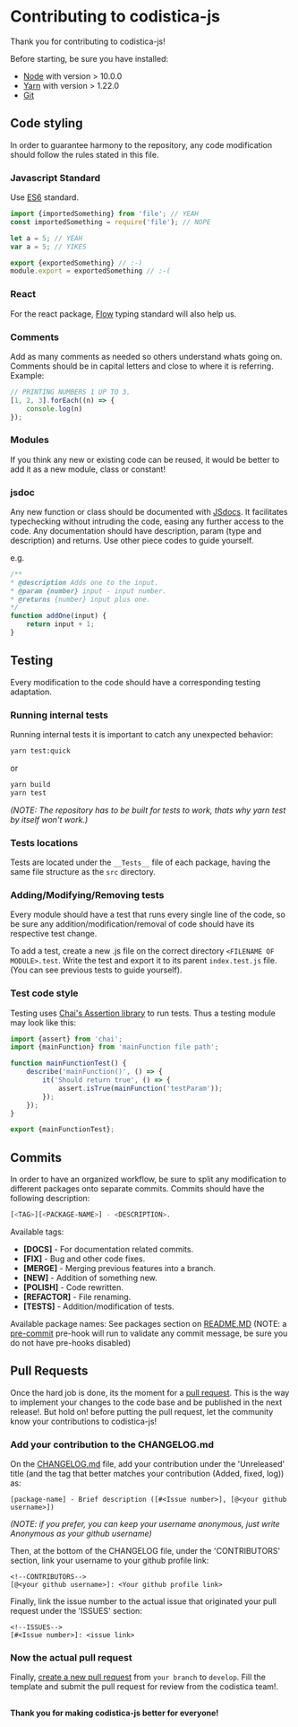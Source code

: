 <!--TODO: -->

# Contributing to codistica-js
Thank you for contributing to codistica-js!

Before starting, be sure you have installed:
* [Node][node-url] with version > 10.0.0
* [Yarn][yarn-url] with version > 1.22.0
* [Git][git-url]


## Code styling
In order to guarantee harmony to the repository, 
any code modification should follow the rules stated in this file.

### Javascript Standard
Use [ES6][es6-url] standard.
```js
import {importedSomething} from 'file'; // YEAH
const importedSomething = require('file'); // NOPE

let a = 5; // YEAH
var a = 5; // YIKES

export {exportedSomething} // :-)
module.export = exportedSomething // :-(
```

### React
For the react package, [Flow][flow-url] typing standard will also help us.

### Comments
Add as many comments as needed so others understand whats going on. 
Comments should be in capital letters and close to where it is referring. 
Example:
```js
// PRINTING NUMBERS 1 UP TO 3.
[1, 2, 3].forEach((n) => {
    console.log(n)
});
```

### Modules

If you think any new or existing code can be reused, 
it would be better to add it as a new module, class or constant!

### jsdoc

Any new function or class should be documented with [JSdocs][jsdoc-url]. It facilitates typechecking without 
intruding the code, easing any further access to the code. 
Any documentation should have description, param (type and description) and returns.
Use other piece codes to guide yourself.

e.g.
```js
/**
* @description Adds one to the input.
* @param {number} input - input number.
* @returns {number} input plus one.
*/
function addOne(input) {
    return input + 1;
}
```

## Testing
Every modification to the code should have a corresponding testing adaptation.

### Running internal tests
Running internal tests it is important to catch any unexpected behavior:
```bash
yarn test:quick
```
or
```bash
yarn build
yarn test
```
*(NOTE: The repository has to be built for tests to work, thats why
yarn test by itself won't work.)*

### Tests locations 
Tests are located under the ```__Tests__``` file of each package, having the same
file structure as the ```src``` directory.

### Adding/Modifying/Removing tests
Every module should have a test that runs every single line of the code, so be sure 
any addition/modification/removal of code should have its respective test change.

To add a test, create a new .js file on the correct directory 
```<FILENAME OF MODULE>.test```. Write the test and export it to its parent
```index.test.js``` file. (You can see previous tests to guide yourself).

### Test code style
Testing uses [Chai's Assertion library][chai-url] to run tests. 
Thus a testing module may look like this:

```js
import {assert} from 'chai';
import {mainFunction} from 'mainFunction file path';

function mainFunctionTest() {
    describe('mainFunction()', () => {
        it('Should return true', () => {
            assert.isTrue(mainFunction('testParam'));
        });
    });
}

export {mainFunctionTest};

```

## Commits
In order to have an organized workflow, be sure to split any modification to different
packages onto separate commits. 
Commits should have the following description:
```bash
[<TAG>][<PACKAGE-NAME>] - <DESCRIPTION>.
```
Available tags:
* <b>[DOCS]</b> - For documentation related commits.
* <b>[FIX]</b> - Bug and other code fixes.
* <b>[MERGE]</b> - Merging previous features into a branch.
* <b>[NEW]</b> - Addition of something new.
* <b>[POLISH]</b> - Code rewritten.
* <b>[REFACTOR]</b> - File renaming.
* <b>[TESTS]</b> - Addition/modification of tests.

Available package names:
See packages section on [README.MD][readme-url]
(NOTE: a [pre-commit][githooks-url] pre-hook will run to validate any commit message,
be sure you do not have pre-hooks disabled)

## Pull Requests

Once the hard job is done, its the moment for a [pull request][pull-request-url]. 
This is the way to implement your changes to the code base and be published in
the next release!. But hold on! before putting the pull request, let the community
know your contributions to codistica-js!

### Add your contribution to the CHANGELOG.md
On the [CHANGELOG.md][changelog-url] file, add your contribution under the 
'Unreleased' title (and the tag that better matches your contribution
(Added, fixed, log)) as:

```
[package-name] - Brief description ([#<Issue number>], [@<your github username>])
```
*(NOTE: if you prefer, you can keep your username anonymous, just write 
Anonymous as your github username)*

Then, at the bottom of the CHANGELOG file, under the 'CONTRIBUTORS' section,
link your username to your github profile link:

```
<!--CONTRIBUTORS-->
[@<your github username>]: <Your github profile link>
```

Finally, link the issue number to the actual issue that originated your pull
request under the 'ISSUES' section:

```
<!--ISSUES-->
[#<Issue number>]: <issue link>
```


### Now the actual pull request

Finally, [create a new pull request][codistica-pr-url] from `your branch` to `develop`.
Fill the template and submit the pull request for review from the codistica team!.


##
#### Thank you for making codistica-js better for everyone!



<!--EXTERNAL LINKS-->
[chai-url]: https://www.chaijs.com/api/assert/
[changelog-url]: https://github.com/codistica/codistica-js/blob/develop/CHANGELOG.md
[codistica-pr-url]: https://github.com/codistica/codistica-js/pulls
[es6-url]: http://es6-features.org/
[flow-url]: https://flow.org/en/
[git-url]: https://git-scm.com/
[githooks-url]: https://githooks.com/
[jsdoc-url]: https://jsdoc.app/
[node-url]: https://nodejs.org/en/
[pull-request-url]: https://help.github.com/en/github/collaborating-with-issues-and-pull-requests/about-pull-requests
[readme-url]: https://github.com/codistica/codistica-js/blob/develop/README.md
[webstorm-url]: https://www.jetbrains.com/webstorm/
[yarn-url]: https://yarnpkg.com/
